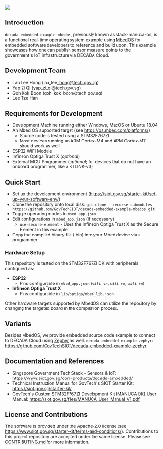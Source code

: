 <a href="https://govtechsiot.github.io/decada-embedded-example-mbedos/"><img src="https://codedocs.xyz/doxygen/doxygen.svg"/></a>

## Introduction
`decada-embedded-example-mbedos`, previously known as stack-manuca-os, is a functional real-time operating system example using [MbedOS](https://os.mbed.com/) for embedded software developers to reference and build upon. This example showcases how one can publish sensor measure points to the government's IoT infrastructure via DECADA Cloud.



## Development Team
* Lau Lee Hong (lau\_lee\_hong@tech.gov.sg)
* Yap Zi Qi    (yap\_zi\_qi@tech.gov.sg)
* Goh Kok Boon (goh\_kok\_boon@tech.gov.sg)
* Lee Tze Han



## Requirements for Development
* Development Machine running either Windows, MacOS or Ubuntu 18.04
* An Mbed OS supported target (see https://os.mbed.com/platforms/)
  * Source code is tested using a STM32F767ZI
  * Most devices running an ARM Cortex-M4 and ARM Cortex-M7 should work as well
* ESP32 WiFi Module
* Infineon Optiga Trust X (*optional*)
* External MCU Programmer (*optional*; for devices that do not have an onboard programmer, like a STLINK-v3)



## Quick Start
 * Set up the development environment (https://siot.gov.sg/starter-kit/set-up-your-software-env/) 
 * Clone the repository onto local disk: 
    `git clone --recurse-submodules https://github.com/GovTechSIOT/decada-embedded-example-mbedos.git`
 * Toggle operating modes in `mbed_app.json`
 * Edit configurations in `mbed_app.json` (if necessary)
    * `use-secure-element` - Uses the Infineon Optiga Trust X as the Secure Element in this example
 * Copy the compiled binary file (.bin) into your Mbed device via a programmer



### Hardware Setup
This repository is tested on the STM32F767ZI DK with peripherals configured as:
* **ESP32**
  * Pins configurable in `mbed_app.json` (`wifi-tx`, `wifi-rx`, `wifi-en`)
* **Infineon Optiga Trust X**
  * Pins configurable in `lib/optiga/mbed_lib.json`

Other hardware targets supported by MbedOS can utilize the repository by changing the targeted board in the compilation process.



## Variants
Besides MbedOS, we provide embedded source code example to connect to DECADA Cloud using [Zephyr](https://www.zephyrproject.org/) as well.
`decada-embedded-example-zephyr`: https://github.com/GovTechSIOT/decada-embedded-example-zephyr



## Documentation and References
* Singapore Government Tech Stack - Sensors & IoT: https://www.siot.gov.sg/core-products/decada-embedded/
* Technical Instruction Manual for GovTech's SIOT Starter Kit: https://siot.gov.sg/starter-kit/
* GovTech's Custom STM32F767ZI Development Kit (MANUCA DK) User Manual: https://siot.gov.sg/files/MANUCA_User_Manual_V1.pdf



## License and Contributions
The software is provided under the Apache-2.0 license (see https://www.siot.gov.sg/starter-kit/terms-and-conditions/). Contributions to this project repository are accepted under the same license. Please see [CONTRIBUTING.md](CONTRIBUTING.md) for more information. 
